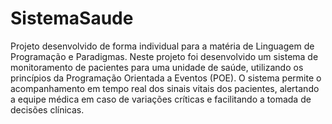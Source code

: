# SistemaSaude
 
Projeto desenvolvido de forma individual para a matéria de Linguagem de Programação e Paradigmas.
Neste projeto foi desenvolvido um sistema de monitoramento de pacientes para uma unidade de saúde, utilizando os princípios da Programação Orientada a Eventos (POE). 
O sistema permite o acompanhamento em tempo real dos sinais vitais dos pacientes, alertando a equipe médica em caso de variações críticas e facilitando a tomada de decisões clínicas.
